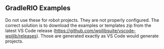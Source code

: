 GradleRIO Examples
---

Do not use these for robot projects. They are not properly configured. The correct solution is to download the examples or templates zip from the latest VS Code release (https://github.com/wpilibsuite/vscode-wpilib/releases). Those are generated exactly as VS Code would generate projects.
